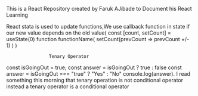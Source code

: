 This is a React Repository created by Faruk AJibade to Document his React Learning

React stata is used to update functions,We use callback function in state if our new value depends on the old value(
    const [count, setCount] = useState(0)
    function functionName(
    setCount(prevCount => prevCount +/- 1)
    )
)

                    Tenary Operator
const isGoingOut = true;
const answer = isGoingOut ? true : false
const answer = isGoingOut === "true" ? "Yes" : "No"
console.log(answer).
I read something this morning that tenary operation is not conditional operator instead a tenary operator is a conditional operator